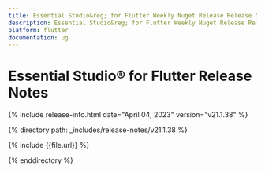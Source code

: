 ```yaml
---
title: Essential Studio&reg; for Flutter Weekly Nuget Release Release Notes  
description: Essential Studio&reg; for Flutter Weekly Nuget Release Release Notes  
platform: flutter
documentation: ug
---
```


# Essential Studio&reg; for Flutter  Release Notes  

{% include release-info.html date="April 04, 2023"  version="v21.1.38" %} 

{% directory path: _includes/release-notes/v21.1.38 %}

{% include {{file.url}} %}

{% enddirectory %}